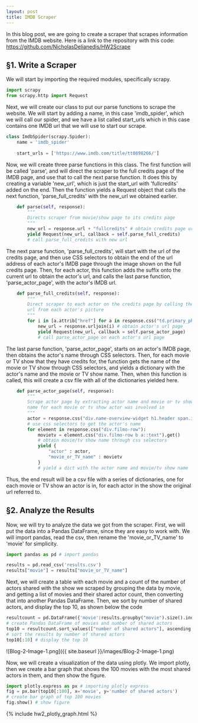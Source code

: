 ```yaml
---
layout: post
title: IMDB Scraper
---
```


In this blog post, we are going to create a scraper that scrapes information from the IMDB website.  Here is a link to the repository with this code:  https://github.com/NicholasDelianedis/HW2Scrape

## §1. Write a Scraper

We will start by importing the required modules, specifically scrapy.

```python
import scrapy
from scrapy.http import Request
```

Next, we will create our class to put our parse functions to scrape the website.  We will start by adding a name, in this case 'imdb_spider', which we will call our spider, and we have a list called start_urls which in this case contains one IMDB url that we will use to start our scrape.

```python
class ImdbSpider(scrapy.Spider):
    name = 'imdb_spider'
    
    start_urls = ['https://www.imdb.com/title/tt0898266/']

```

Now, we will create three parse functions in this class.  The first function will be called 'parse', and will direct the scraper to the full credits page of the IMDB page, and use that to call the next parse function.  It does this by creating a variable 'new_url', which is just the start_url with 'fullcredits' added on the end.  Then the function yields a Request object that calls the next function, 'parse_full_credits' with the new_url we obtained earlier.

```python
    def parse(self, response):
        """
        Directs scraper from movie/show page to its credits page
        """
        new_url = response.url + "fullcredits" # obtain credits page url
        yield Request(new_url, callback = self.parse_full_credits)
        # call parse_full_credits with new url
```

The next parse function, 'parse_full_credits', will start with the url of the credits page, and then use CSS selectors to obtain the end of the url address of each actor's IMDB page through the image shown on the full credits page.  Then, for each actor, this function adds the suffix onto the current url to obtain the actor's url, and calls the last parse function, 'parse_actor_page', with the actor's IMDB url.

```python
    def parse_full_credits(self, response):
        """
        Direct scraper to each actor on the credits page by calling the
        url from each actor's picture
        """
        for i in [a.attrib["href"] for a in response.css("td.primary_photo a")]:
            new_url = response.urljoin(i) # obtain actor's url page
            yield Request(new_url, callback = self.parse_actor_page)
            # call parse_actor_page on each actor's url page
```

The last parse function, 'parse_actor_page', starts on an actor's IMDB page, then obtains the actor's name through CSS selectors.  Then, for each movie or TV show that they have credits for, the function gets the name of the movie or TV show through CSS selectors, and yields a dictionary with the actor's name and the movie or TV show name.  Then, when this function is called, this will create a csv file with all of the dictionaries yielded here.

```python
    def parse_actor_page(self, response):
        """
        Scrape actor page by extracting actor name and movie or tv show
        name for each movie or tv show actor was involved in
        """
        actor = response.css("div.name-overview-widget h1.header span.itemprop::text").get()
        # use css selectors to get the actor's name
        for element in response.css("div.filmo-row"):
            movietv = element.css("div.filmo-row b a::text").get()
            # obtain movie/tv show name through css selectors
            yield {
                "actor" : actor, 
                "movie_or_TV_name" : movietv
            }
            # yield a dict with the actor name and movie/tv show name
```

Thus, the end result will be a csv file with a series of dictionaries, one for each movie or TV show an actor is in, for each actor in the show the original url referred to.

## §2. Analyze the Results

Now, we will try to analyze the data we got from the scraper.  First, we will put the data into a Pandas DataFrame, since they are easy to work with.  We will import pandas, read the csv, then rename the 'movie_or_TV_name' to 'movie' for simplicity.

```python
import pandas as pd # import pandas

results = pd.read_csv('results.csv')
results["movie"] = results["movie_or_TV_name"]
```

Next, we will create a table with each movie and a count of the number of actors shared with the show we scraped by grouping the data by movie, and getting a list of movies and their shared actor count, then converting that into another Pandas DataFrame.  Then, we sort by number of shared actors, and display the top 10, as shown below the code

```python
resultcount = pd.DataFrame({'movie':results.groupby("movie").size().index, 'number of shared actors':results.groupby("movie").size().values})
# create Pandas DataFrame of movies and number of shared actors
top10 = resultcount.sort_values(["number of shared actors"], ascending = False)
# sort the results by number of shared actors
top10[:10] # display the top 10
```

![Blog-2-Image-1.png]({{ site.baseurl }}/images/Blog-2-Image-1.png)

Now, we will create a visualization of the data using plotly.  We import plotly, then we create a bar graph that shows the 100 movies with the most shared actors in them, and then show the figure.

```python
import plotly.express as px # importing plotly express
fig = px.bar(top10[:100], x='movie', y='number of shared actors')
# create bar graph of top 100 movies
fig.show() # show figure
```

{% include hw2_plotly_graph.html %}